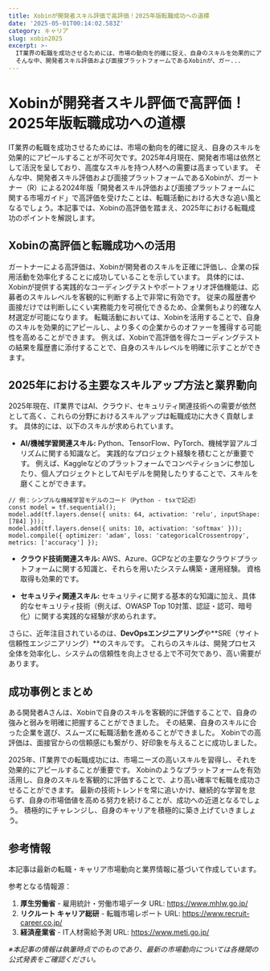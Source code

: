 ```yaml
---
title: Xobinが開発者スキル評価で高評価！2025年版転職成功への道標
date: '2025-05-01T00:14:02.583Z'
category: キャリア
slug: xobin2025
excerpt: >-
  IT業界の転職を成功させるためには、市場の動向を的確に捉え、自身のスキルを効果的にアピールすることが不可欠です。2025年4月現在、開発者市場は依然として活況を呈しており、高度なスキルを持つ人材への需要は高まっています。 
  そんな中、開発者スキル評価および面接プラットフォームであるXobinが、ガー...
---
```


# Xobinが開発者スキル評価で高評価！2025年版転職成功への道標

IT業界の転職を成功させるためには、市場の動向を的確に捉え、自身のスキルを効果的にアピールすることが不可欠です。2025年4月現在、開発者市場は依然として活況を呈しており、高度なスキルを持つ人材への需要は高まっています。  そんな中、開発者スキル評価および面接プラットフォームであるXobinが、ガートナー（R）による2024年版「開発者スキル評価および面接プラットフォームに関する市場ガイド」で高評価を受けたことは、転職活動における大きな追い風となるでしょう。本記事では、Xobinの高評価を踏まえ、2025年における転職成功のポイントを解説します。


## Xobinの高評価と転職成功への活用

ガートナーによる高評価は、Xobinが開発者のスキルを正確に評価し、企業の採用活動を効率化することに成功していることを示しています。  具体的には、Xobinが提供する実践的なコーディングテストやポートフォリオ評価機能は、応募者のスキルレベルを客観的に判断する上で非常に有効です。  従来の履歴書や面接だけでは判断しにくい実務能力を可視化できるため、企業側もより的確な人材選定が可能になります。  転職活動においては、Xobinを活用することで、自身のスキルを効果的にアピールし、より多くの企業からのオファーを獲得する可能性を高めることができます。  例えば、Xobinで高評価を得たコーディングテストの結果を履歴書に添付することで、自身のスキルレベルを明確に示すことができます。


## 2025年における主要なスキルアップ方法と業界動向

2025年現在、IT業界ではAI、クラウド、セキュリティ関連技術への需要が依然として高く、これらの分野におけるスキルアップは転職成功に大きく貢献します。  具体的には、以下のスキルが求められています。

* **AI/機械学習関連スキル:** Python、TensorFlow、PyTorch、機械学習アルゴリズムに関する知識など。  実践的なプロジェクト経験を積むことが重要です。  例えば、Kaggleなどのプラットフォームでコンペティションに参加したり、個人プロジェクトとしてAIモデルを開発したりすることで、スキルを磨くことができます。

```
// 例：シンプルな機械学習モデルのコード（Python - tsxで記述）
const model = tf.sequential();
model.add(tf.layers.dense({ units: 64, activation: 'relu', inputShape: [784] }));
model.add(tf.layers.dense({ units: 10, activation: 'softmax' }));
model.compile({ optimizer: 'adam', loss: 'categoricalCrossentropy', metrics: ['accuracy'] });
```

* **クラウド技術関連スキル:** AWS、Azure、GCPなどの主要なクラウドプラットフォームに関する知識と、それらを用いたシステム構築・運用経験。  資格取得も効果的です。

* **セキュリティ関連スキル:** セキュリティに関する基本的な知識に加え、具体的なセキュリティ技術（例えば、OWASP Top 10対策、認証・認可、暗号化）に関する実践的な経験が求められます。


さらに、近年注目されているのは、**DevOpsエンジニアリング**や**SRE（サイト信頼性エンジニアリング）**のスキルです。  これらのスキルは、開発プロセス全体を効率化し、システムの信頼性を向上させる上で不可欠であり、高い需要があります。


## 成功事例とまとめ

ある開発者Aさんは、Xobinで自身のスキルを客観的に評価することで、自身の強みと弱みを明確に把握することができました。  その結果、自身のスキルに合った企業を選び、スムーズに転職活動を進めることができました。  Xobinでの高評価は、面接官からの信頼感にも繋がり、好印象を与えることに成功しました。


2025年、IT業界での転職成功には、市場ニーズの高いスキルを習得し、それを効果的にアピールすることが重要です。  Xobinのようなプラットフォームを有効活用し、自身のスキルを客観的に評価することで、より高い確率で転職を成功させることができます。  最新の技術トレンドを常に追いかけ、継続的な学習を怠らず、自身の市場価値を高める努力を続けることが、成功への近道となるでしょう。  積極的にチャレンジし、自身のキャリアを積極的に築き上げていきましょう。


## 参考情報

本記事は最新の転職・キャリア市場動向と業界情報に基づいて作成しています。

参考となる情報源：
1. **厚生労働省** - 雇用統計・労働市場データ
   URL: https://www.mhlw.go.jp/
2. **リクルート キャリア総研** - 転職市場レポート
   URL: https://www.recruit-career.co.jp/
3. **経済産業省** - IT人材需給予測
   URL: https://www.meti.go.jp/

*※本記事の情報は執筆時点でのものであり、最新の市場動向については各機関の公式発表をご確認ください。*
